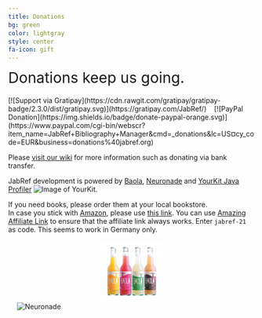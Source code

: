 ```yaml
---
title: Donations
bg: green
color: lightgray
style: center
fa-icon: gift
---
```


<div style="font-size:30px; margin-bottom:20px;">
<a href="https://github.com/JabRef/jabref/wiki/Donations" style="text-decoration: none;"><span class="fa fa-gift"></span> Donations keep us going.</a>
</div>
[![Support via Gratipay](https://cdn.rawgit.com/gratipay/gratipay-badge/2.3.0/dist/gratipay.svg)](https://gratipay.com/JabRef/)
&nbsp;&nbsp;
[![PayPal Donation](https://img.shields.io/badge/donate-paypal-orange.svg)](https://www.paypal.com/cgi-bin/webscr?item_name=JabRef+Bibliography+Manager&cmd=_donations&lc=US&currency_code=EUR&business=donations%40jabref.org)

Please [visit our wiki](https://github.com/JabRef/jabref/wiki/Donations) for more information such as donating via bank transfer.

JabRef development is powered by [Baola], [Neuronade] and [YourKit Java Profiler](https://www.yourkit.com/java/profiler/) 
<img src="https://www.yourkit.com/images/yklogo.png" alt="Image of YourKit" height="15"/>.

If you need books, please order them at your local bookstore.<br/>
In case you stick with [Amazon](http://www.amazon.de/b?_encoding=UTF8&camp=1638&creative=6742&linkCode=ur2&node=13690631&site-redirect=de&tag=jabref-21), please use [this link](http://www.amazon.de/b?_encoding=UTF8&camp=1638&creative=6742&linkCode=ur2&node=13690631&site-redirect=de&tag=jabref-21).
You can use [Amazing Affiliate Link](https://chrome.google.com/webstore/detail/amazing-affiliate-link/ikoompcclgdajbbijbhpgfpigolnbgpk) to ensure that the affiliate link always works.
Enter `jabref-21` as code.
This seems to work in Germany only.

<a href="http://baobab.org/BAOLA-sparkling-drink" style="text-decoration: none;">
<img src="img/BAOLA-Erfrischungsgetraenk-min.jpg" width="25%" alt="Image of Baola" style="display: block; margin-left: auto; margin-right: auto">
</a>

<a href="https://www.adcell.de/promotion/click/promoId/113867/slotId/70596" target="_blank"  style="text-decoration: none;">
    <img src="https://www.adcell.de/promotion/image/promoId/113867/slotId/70596" width="468" height="60" border="0" style="display: block; margin-left: auto; margin-right: auto" alt="Neuronade" />
</a>

  [Baola]: http://baobab.org/BAOLA-sparkling-drink
  [Neuronade]: https://www.adcell.de/promotion/click/promoId/113867/slotId/70596
